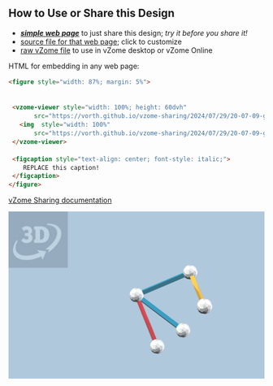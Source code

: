 
## How to Use or Share this Design

 - [***simple web page***](<https://vorth.github.io/vzome-sharing/2024/07/29/20-07-09-garbage-demo/>) to just share this design; *try it before you share it!*
 - [source file for that web page](<https://github.com/vorth/vzome-sharing/edit/main/2024/07/29/20-07-09-garbage-demo/index.md>); click to customize
 - [raw vZome file](<https://raw.githubusercontent.com/vorth/vzome-sharing/main/2024/07/29/20-07-09-garbage-demo/garbage-demo.vZome>) to use in vZome desktop or vZome Online
 
 HTML for embedding in any web page:
 ```html
<figure style="width: 87%; margin: 5%">
  
  
  <vzome-viewer style="width: 100%; height: 60dvh" 
        src="https://vorth.github.io/vzome-sharing/2024/07/29/20-07-09-garbage-demo/garbage-demo.vZome" >
    <img  style="width: 100%"
        src="https://vorth.github.io/vzome-sharing/2024/07/29/20-07-09-garbage-demo/garbage-demo.png" >
  </vzome-viewer>

  <figcaption style="text-align: center; font-style: italic;">
     REPLACE this caption!
  </figcaption>
</figure>

 ```

[vZome Sharing documentation](https://vzome.github.io/vzome/sharing.html#how-it-works)

![Image](<garbage-demo.png>)

